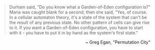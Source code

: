 > Durham said, "Do you know what a Garden-of-Eden configuration is?"  
> Maria was caught blank for a second, then she said, "Yes, of course. In a cellular automaton theory, it's a state of the system that can't be the result of any previous state. No other pattern of cells can give rise to it. If you want a Garden-of-Eden configuration, you have to start with it - you have to put it in by hand as the system's first state."

<p align=right>~ Greg Egan, "Permutation City"</p>
